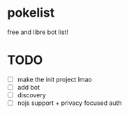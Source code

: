 # pokelist
free and libre bot list!

# TODO
- [ ] make the init project lmao
- [ ] add bot 
- [ ] discovery
- [ ] nojs support + privacy focused auth
